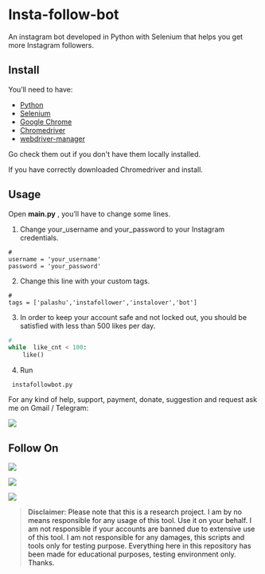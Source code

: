 # Insta-follow-bot

An instagram bot developed in Python with Selenium that helps you get more Instagram followers.
## Install
You’ll need to have:

 - [Python](https://www.python.org/downloads/)
 - [Selenium](https://pypi.org/project/selenium)
 - [Google Chrome](https://www.google.com/chrome/)
 - [Chromedriver](https://chromedriver.chromium.org/downloads)
 - [webdriver-manager](https://pypi.org/project/webdriver-manager)

Go check them out if you don't have them locally installed.

If you have correctly downloaded Chromedriver and install.

## Usage

Open **main.py** , you’ll have to change some lines.

1. Change your_username and your_password to your Instagram credentials.
```
#
username = 'your_username'
password = 'your_password'
```
2. Change this line with your custom tags.
```
#
tags = ['palashu','instafollower','instalover','bot']
```
3. In order to keep your account safe and not locked out, you should be satisfied with less than 500 likes per day.
```python
#
while  like_cnt < 100:
	like()
```
4. Run
```
 instafollowbot.py
```

For any kind of help, support, payment, donate, suggestion and request ask me on Gmail / Telegram:

<a href="https://t.me/CyberClans"><img src="https://img.shields.io/badge/Telegram-Group%20Telegram%20Join-blue.svg?logo=telegram"></a>

## Follow On
<p align="left">
<a href="https://github.com/palahsu"><img src="https://img.shields.io/badge/GitHub-Follow%20on%20GitHub-inactive.svg?logo=github"></a>
</p><p align="left">
<a href="https://www.facebook.com/incognitoeyes/"><img src="https://img.shields.io/badge/Facebook-Follow%20on%20Facebook-blue.svg?logo=facebook"></a>
</p><p align="left">
<a href="https://t.me/AD0000000"><img src="https://img.shields.io/badge/Telegram-Contact%20Telegram%20Profile-blue.svg?logo=telegram"></a>
</p><p align="left"> 

> **Disclaimer**<a name="disclaimer" />: Please note that this is a research project. I am by no means responsible for any usage of this tool. Use it on your behalf. I am not responsible if your accounts are banned due to extensive use of this tool. I am not responsible for any damages, this scripts and tools only for testing purpose. Everything here in this repository has been made for educational purposes, testing environment only. Thanks.
